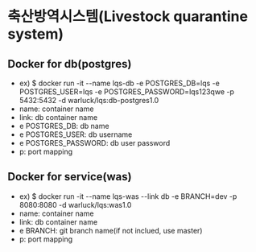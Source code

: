 축산방역시스템(Livestock quarantine system)
=======================================

## Docker for db(postgres)
- ex) $ docker run -it --name lqs-db -e POSTGRES_DB=lqs -e POSTGRES_USER=lqs -e POSTGRES_PASSWORD=lqs123qwe -p 5432:5432 -d warluck/lqs:db-postgres1.0
- name: container name
- link: db container name
- e POSTGRES_DB: db name
- e POSTGRES_USER: db username
- e POSTGRES_PASSWORD: db user password
- p: port mapping

## Docker for service(was)
- ex) $ docker run -it --name lqs-was --link db -e BRANCH=dev -p 8080:8080 -d warluck/lqs:was1.0 
- name: container name
- link: db container name
- e BRANCH: git branch name(if not inclued, use master)
- p: port mapping
